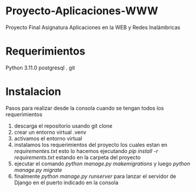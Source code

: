 # Proyecto-Aplicaciones-WWW

Proyecto Final Asignatura Aplicaciones en la WEB y Redes Inalámbricas

# Requerimientos

Python 3.11.0
postgresql .
git

# Instalacion

Pasos para realizar desde la consola cuando se tengan todos los requerimientos

1. descarga el repositorio usando git clone
2. crear un entorno virtual .venv
3. activamos el entorno virtual
4. instalamos los requerimientos del proyecto los cuales estan en _requirementes.txt_ esto lo hacemos ejecutando _pip install -r requirements.txt_ estando en la carpeta del proyecto
5. ejecutar el comando _python manage.py makemigrations_ y luego _python manage.py migrate_
6. finalmente _python manage.py runserver_ para lanzar el servidor de Django en el puerto indicado en la consola
